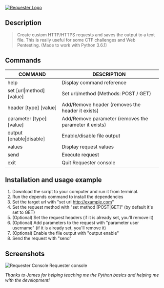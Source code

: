 [![Requester Logo](https://deantonious.es/wp-content/uploads/2017/04/requester_logo_1.jpg)](https://github.com/deantonious/Requester)

## Description

> Create custom HTTP/HTTPS requests and saves the output to a text file. This is really useful for some CTF challenges and Web Pentesting. (Made to work with Python 3.6.1)

## Commands

COMMAND                   | DESCRIPTION
--------------------------| -------------
help                      |  Display command reference
set \[url\|method\] \[value\]  |  Set url/method (Methods: POST / GET)
header \[type\] \[value\]     |  Add/Remove header (removes the header it exists)
parameter \[type\] \[value\]  |  Add/Remove parameter (removes the parameter it exists)
output \[enable\|disable\]   |  Enable/disable file output
values                    |  Display request values
send                      |  Execute request
exit                      |  Quit Requester console

## Installation and usage example

1. Download the script to your computer and run it from terminal. 
2. Run the depends command to install the dependencies
3. Set the target url with "set url http://example.com"
4. Set the request method with "set method [POST|GET]" (by default it's set to GET)
5. (Optional) Set the request headers (if it is already set, you'll remove it)
6. (Optional) Add parameters to the request with "parameter user username" (if it is already set, you'll remove it)
7. (Optional) Enable the file output with "output enable"
8. Send the request with "send"

## Screenshots

![Requester Console](https://deantonious.es/wp-content/uploads/2017/04/requester_console-1.png)
 Requester console 

*Thanks to James for helping teaching me the Python basics and helping me with the development!*
